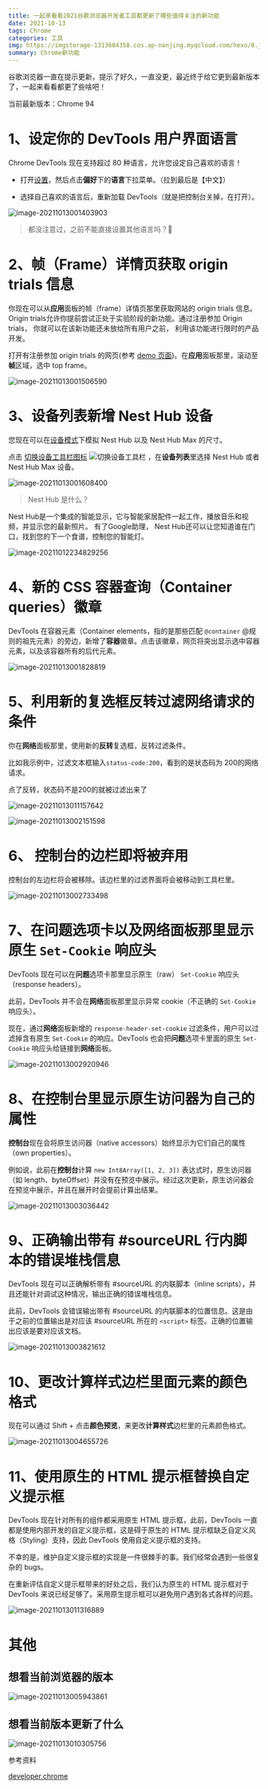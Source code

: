 ```yaml
---
title: 一起来看看2021谷歌浏览器开发者工具都更新了哪些值得关注的新功能
date: 2021-10-13
tags: Chrome
categories: 工具
img: https://imgstorage-1313684358.cos.ap-nanjing.myqcloud.com/hexo/8.jpg
summary: Chrome新功能
---
```



谷歌浏览器一直在提示更新，提示了好久，一直没更，最近终于给它更到最新版本了，一起来看看都更了些啥吧！

当前最新版本：Chrome 94


# 1、设定你的 DevTools 用户界面语言

Chrome DevTools 现在支持超过 80 种语言，允许您设定自己喜欢的语言！

- 打开[设置](https://developer.chrome.com/zh/docs/devtools/customize/#settings)，然后点击**偏好**下的**语言**下拉菜单。（拉到最后是【中文】）

- 选择自己喜欢的语言后，重新加载 DevTools（就是把控制台关掉，在打开）。

![image-20211013001403903](https://gitee.com/Olivivian/PicGoImages/raw/master/img//Typora/typora-user-images/2021/10/13/image-20211013001403903.png)



> 都没注意过，之前不能直接设置其他语言吗？🧐



# 2、帧（Frame）详情页获取 origin trials 信息

你现在可以从**应用**面板的帧（frame）详情页那里获取网站的 origin trials 信息。Origin trials允许你提前尝试正处于实验阶段的新功能。通过注册参加 Origin trials， 你就可以在该新功能还未放给所有用户之前， 利用该功能进行限时的产品开发。



打开有注册参加 origin trials 的网页(参考 [demo 页面](https://mediastreamtrack.glitch.me/))。在**应用**面板那里，滚动至**帧**区域，选中 top frame。

![image-20211013001506590](https://gitee.com/Olivivian/PicGoImages/raw/master/img//Typora/typora-user-images/2021/10/13/image-20211013001506590.png)



# 3、设备列表新增 Nest Hub 设备

您现在可以在[设备模式](https://developer.chrome.com/zh/docs/devtools/device-mode/)下模拟 Nest Hub 以及 Nest Hub Max 的尺寸。

点击 [切换设备工具栏图标](https://developer.chrome.com/zh/docs/devtools/device-mode/#viewport)  ![切换设备工具栏](https://wd.imgix.net/image/admin/9FiBHFCzfPgP8sy6LMx7.png?auto=format) ，在**设备列表**里选择 Nest Hub 或者 Nest Hub Max 设备。

![image-20211013001608400](https://gitee.com/Olivivian/PicGoImages/raw/master/img//Typora/typora-user-images/2021/10/13/image-20211013001608400.png)





> Nest Hub 是什么？

Nest Hub是一个集成的智能显示，它与智能家居配件一起工作，播放音乐和视频，并显示您的最新照片。 有了Google助理， Nest Hub还可以让您知道谁在门口，找到您的下一个食谱，控制您的智能灯。

![image-20211012234829256](https://gitee.com/Olivivian/PicGoImages/raw/master/img//Typora/typora-user-images/2021/10/12/image-20211012234829256.png)

# 4、新的 CSS 容器查询（Container queries）徽章

DevTools 在容器元素（Container elements，指的是那些匹配 `@container` @规则的祖先元素）的旁边，新增了**容器**徽章。点击该徽章，网页将突出显示选中容器元素，以及该容器所有的后代元素。

![image-20211013001828819](https://gitee.com/Olivivian/PicGoImages/raw/master/img//Typora/typora-user-images/2021/10/13/image-20211013001828819.png)



# 5、利用新的复选框反转过滤网络请求的条件

你在**网络**面板那里，使用新的**反转**复选框，反转过滤条件。

比如我示例中，过滤文本框输入`status-code:200`，看到的是状态码为 200的网络请求。

点了反转，状态码不是200的就被过滤出来了

![image-20211013011157642](https://gitee.com/Olivivian/PicGoImages/raw/master/img//Typora/typora-user-images/2021/10/13/image-20211013011157642.png)



![image-20211013002151598](https://gitee.com/Olivivian/PicGoImages/raw/master/img//Typora/typora-user-images/2021/10/13/image-20211013002151598.png)



# 6、 控制台的边栏即将被弃用

控制台的左边栏将会被移除。该边栏里的过滤界面将会被移动到工具栏里。

![image-20211013002733498](https://gitee.com/Olivivian/PicGoImages/raw/master/img//Typora/typora-user-images/2021/10/13/image-20211013002733498.png)



# 7、在问题选项卡以及网络面板那里显示原生 `Set-Cookie` 响应头

DevTools 现在可以在**问题**选项卡那里显示原生（raw） `Set-Cookie` 响应头（response headers）。

此前，DevTools 并不会在**网络**面板那里显示异常 cookie（不正确的 `Set-Cookie` 响应头）。

现在，通过**网络**面板新增的 `response-header-set-cookie` 过滤条件，用户可以过滤掉含有原生 `Set-Cookie` 的响应。DevTools 也会把**问题**选项卡里面的原生 `Set-Cookie` 响应头给链接到**网络**面板。

![image-20211013002920946](https://gitee.com/Olivivian/PicGoImages/raw/master/img//Typora/typora-user-images/2021/10/13/image-20211013002920946.png)



# 8、在控制台里显示原生访问器为自己的属性

**控制台**现在会将原生访问器（native accessors）始终显示为它们自己的属性（own properties）。

例如说，此前在**控制台**计算 `new Int8Array([1, 2, 3])` 表达式时，原生访问器（如 length、byteOffset）并没有在预览中展示。经过这次更新，原生访问器会在预览中展示，并且在展开时会提前计算出结果。

![image-20211013003036442](https://gitee.com/Olivivian/PicGoImages/raw/master/img//Typora/typora-user-images/2021/10/13/image-20211013003036442.png)



# 9、正确输出带有 #sourceURL 行内脚本的错误堆栈信息

DevTools 现在可以正确解析带有 #sourceURL 的内联脚本（inline scripts），并且还能针对调试这种情况，输出正确的错误堆栈信息。

此前，DevTools 会错误输出带有 #sourceURL 的内联脚本的位置信息。这是由于之前的位置输出是对应该 #sourceURL 所在的 `<script>` 标签。正确的位置输出应该是要对应该文档。

![image-20211013003821612](https://gitee.com/Olivivian/PicGoImages/raw/master/img//Typora/typora-user-images/2021/10/13/image-20211013003821612.png)



# 10、更改计算样式边栏里面元素的颜色格式

现在可以通过 Shift + 点击**颜色预览**，来更改**计算样式**边栏里的元素颜色格式。

![image-20211013004655726](https://gitee.com/Olivivian/PicGoImages/raw/master/img//Typora/typora-user-images/2021/10/13/image-20211013004655726.png)



# 11、使用原生的 HTML 提示框替换自定义提示框

DevTools 现在针对所有的组件都采用原生 HTML 提示框，此前，DevTools 一直都是使用内部开发的自定义提示框，这是碍于原生的 HTML 提示框缺乏自定义风格（Styling）支持，因此 DevTools 使用自定义提示框的支持。

不幸的是，维护自定义提示框的实现是一件很棘手的事。我们经常会遇到一些很复杂的 bugs。

在重新评估自定义提示框带来的好处之后，我们认为原生的 HTML 提示框对于 DevTools 来说已经足够了。采用原生提示框可以避免用户遇到各式各样的问题。

![image-20211013011316889](https://gitee.com/Olivivian/PicGoImages/raw/master/img//Typora/typora-user-images/2021/10/13/image-20211013011316889.png)



# 其他

## 想看当前浏览器的版本

![image-20211013005943861](https://gitee.com/Olivivian/PicGoImages/raw/master/img//Typora/typora-user-images/2021/10/13/image-20211013005943861.png)

## 想看当前版本更新了什么

![image-20211013010305756](https://gitee.com/Olivivian/PicGoImages/raw/master/img//Typora/typora-user-images/2021/10/13/image-20211013010305756.png)





参考资料

[developer.chrome](https://developer.chrome.com/tags/new-in-devtools/)


